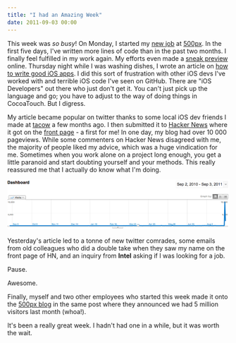 ```yaml
---
title: "I had an Amazing Week"
date: 2011-09-03 00:00
---
```


<import><p>This week was <em>so busy</em>! On Monday, I started my <a href="http://ashfurrow.com/index.php/2011/08/new-job/">new job</a> at <a href="http://500px.com/" target="_blank">500px</a>. In the first five days, I've written more lines of code than in the past two months. I finally feel fulfilled in my work again. My efforts even made a <a href="http://instagr.am/p/L4F4h/" target="_blank">sneak preview</a> online.
Thursday night while I was washing dishes, I wrote an article on <a href="http://ashfurrow.com/index.php/2011/09/how-to-write-ios-apps/">how to write good iOS apps</a>. I did this sort of frustration with other iOS devs I've worked with and terrible iOS code I've seen on GitHub. There are "iOS Developers" out there who just don't get it. You can't just pick up the language and go; you have to adjust to the way of doing things in CocoaTouch. But I digress.</p>
<p>My article became popular on twitter thanks to some local iOS dev friends I made at <a href="http://tacow.org/" target="_blank">tacow</a> a few months ago. I then submitted it to <a href="http://news.ycombinator.com/item?id=2953828" target="_blank">Hacker News</a> where it got on the <a href="http://screencast.com/t/jRw1auPl2d8">front page</a> - a first for me! In one day, my blog had over 10 000 pageviews. While some commenters on Hacker News disagreed with me, the majority of people liked my advice, which was a huge vindication for me. Sometimes when you work alone on a project long enough, you get a little paranoid and start doubting yourself and your methods. This really reassured me that I actually do know what I'm doing.</p>
<img src="/img/import/blog/2011/09/i-had-an-amazing-week/E5B1659BB9C7484B890F4FE90A0443CD.png" class="img-responsive"><p>Yesterday's article led to a tonne of new twitter comrades, some emails from old colleagues who did a double take when they saw my name on the front page of HN, and an inquiry from <strong>Intel</strong> asking if I was looking for a job.</p>
<p>Pause.</p>
<p>Awesome.</p>
<p>Finally, myself and two other employees who started this week made it onto the <a href="http://500px.com/blog/11918" target="_blank">500px blog</a> in the same post where they announced we had 5 million visitors last month (whoa!).</p>
<p>It's been a really great week. I hadn't had one in a while, but it was worth the wait.</p></import>

<!-- more -->

